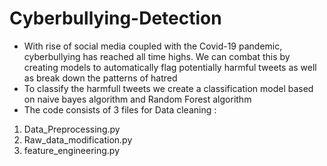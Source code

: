 # Cyberbullying-Detection

* With rise of social media coupled with the Covid-19 pandemic, cyberbullying has reached all time highs. We can combat this by creating models to automatically flag potentially harmful tweets as well as break down the patterns of hatred
* To classify the harmfull tweets we create a classification model based on naive bayes algorithm and Random Forest algorithm
* The code consists of 3 files for Data cleaning  :
1. Data_Preprocessing.py
2. Raw_data_modification.py
3. feature_engineering.py

